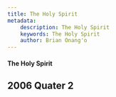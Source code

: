 ```yaml
---
title: The Holy Spirit
metadata:
    description: The Holy Spirit
    keywords: The Holy Spirit
    author: Brian Onang'o
---
```


#### The Holy Spirit

## 2006 Quater 2

